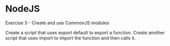 # NodeJS
Exercise 3 - Create and use CommonJS modules

Create a script that uses export default to export a function. Create another script that uses import to import the function and then calls it.